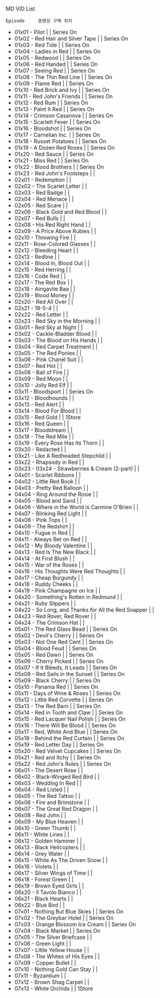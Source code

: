 MD VID List			

	Episode		동영상 구매 위치
*	01x01 - Pilot	|     |	Series On
*	01x02 - Red Hair and Silver Tape	|     |	Series On
*	01x03 - Red Tide	|     |	Series On
*	01x04 - Ladies in Red	|     |	Series On
*	01x05 - Redwood	|     |	Series On
*	01x06 - Red Handed	|     |	Series On
*	01x07 - Seeing Red	|     |	Series On
*	01x08 - The Thin Red Line	|     |	Series On
*	01x09 - Flame Red	|     |	Series On
*	01x10 - Red Brick and Ivy	|     |	Series On
*	01x11 - Red John's Friends	|     |	Series On
*	01x12 - Red Rum	|     |	Series On
*	01x13 - Paint It Red	|     |	Series On
*	01x14 - Crimson Casanova	|     |	Series On
*	01x15 - Scarlett Fever	|     |	Series On
*	01x16 - Bloodshot	|     |	Series On
*	01x17 - Carnelian Inc.	|     |	Series On
*	01x18 - Russet Potatoes	|     |	Series On
*	01x19 - A Dozen Red Roses	|     |	Series On
*	01x20 - Red Sauce	|     |	Series On
*	01x21 - Miss Red	|     |	Series On
*	01x22 - Blood Brothers	|     |	Series On
*	01x23 - Red John's Footsteps	|     |
*	02x01 - Redemption	|     |
*	02x02 - The Scarlet Letter	|     |
*	02x03 - Red Badge	|     |
*	02x04 - Red Menace	|     |
*	02x05 - Red Scare	|     |
*	02x06 - Black Gold and Red Blood	|     |
*	02x07 - Red Bulls	|     |
*	02x08 - His Red Right Hand	|     |
*	02x09 - A Price Above Rubies	|     |
*	02x10 - Throwing Fire	|     |
*	02x11 - Rose-Colored Glasses	|     |
*	02x12 - Bleeding Heart	|     |
*	02x13 - Redline	|     |
*	02x14 - Blood In, Blood Out	|     |
*	02x15 - Red Herring	|     |
*	02x16 - Code Red	|     |
*	02x17 - The Red Box	|     |
*	02x18 - Aingavite Baa	|     |
*	02x19 - Blood Money	|     |
*	02x20 - Red All Over	|     |
*	02x21 - 18-5-4	|     |
*	02x22 - Red Letter	|     |
*	02x23 - Red Sky in the Morning	|     |
*	03x01 - Red Sky at Night	|     |
*	03x02 - Cackle-Bladder Blood	|     |
*	03x03 - The Blood on His Hands	|     |
*	03x04 - Red Carpet Treatment	|     |
*	03x05 - The Red Ponies	|     |
*	03x06 - Pink Chanel Suit	|     |
*	03x07 - Red Hot	|     |
*	03x08 - Ball of Fire	|     |
*	03x09 - Red Moon	|     |
*	03x10 - Jolly Red Elf	|     |
*	03x11 - Bloodsport	|     |	Series On
*	03x12 - Bloodhounds	|     |
*	03x13 - Red Alert	|     |
*	03x14 - Blood For Blood	|     |
*	03x15 - Red Gold	|     |	1Store
*	03x16 - Red Queen	|     |
*	03x17 - Bloodstream	|     |
*	03x18 - The Red Mile	|     |
*	03x19 - Every Rose Has Its Thorn	|     |
*	03x20 - Redacted	|     |
*	03x21 - Like A Redheaded Stepchild	|     |
*	03x22 - Rhapsody in Red	|     |
*	03x23 - 03x24 - Strawberries & Cream (2-part)	|     |
*	04x01 - Scarlet Ribbons	|     |
*	04x02 - Little Red Book	|     |
*	04x03 - Pretty Red Balloon	|     |
*	04x04 - Ring Around the Rosie	|     |
*	04x05 - Blood and Sand	|     |
*	04x06 - Where in the World is Carmine O'Brien	|     |
*	04x07 - Blinking Red Light	|     |
*	04x08 - Pink Tops	|     |
*	04x09 - The Redshirt	|     |
*	04x10 - Fugue in Red	|     |
*	04x11 - Always Bet on Red	|     |
*	04x12 - My Bloody Valentine	|     |
*	04x13 - Red Is The New Black	|     |
*	04x14 - At First Blush	|     |
*	04x15 - War of the Roses	|     |
*	04x16 - His Thoughts Were Red Thoughts	|     |
*	04x17 - Cheap Burgundy	|     |
*	04x18 - Ruddy Cheeks	|     |
*	04x19 - Pink Champagne on Ice	|     |
*	04x20 - Something's Rotten in Redmund	|     |
*	04x21 - Ruby Slippers	|     |
*	04x22 - So Long, and Thanks for All the Red Snapper	|     |
*	04x23 - Red Rover, Red Rover	|     |
*	04x24 - The Crimson Hat	|     |
*	05x01 - The Red Glass Bead	|     |	Series On
*	05x02 - Devil's Cherry	|     |	Series On
*	05x03 - Not One Red Cent	|     |	Series On
*	05x04 - Blood Feud	|     |	Series On
*	05x05 - Red Dawn	|     |	Series On
*	05x06 - Cherry Picked	|     |	Series On
*	05x07 - If It Bleeds, It Leads	|     |	Series On
*	05x08 - Red Sails in the Sunset	|     |	Series On
*	05x09 - Black Cherry	|     |	Series On
*	05x10 - Panama Red	|     |	Series On
*	05x11 - Days of Wine & Roses	|     |	Series On
*	05x12 - Little Red Corvette	|     |	Series On
*	05x13 - The Red Barn	|     |	Series On
*	05x14 - Red in Tooth and Claw	|     |	Series On
*	05x15 - Red Lacquer Nail Polish	|     |	Series On
*	05x16 - There Will Be Blood	|     |	Series On
*	05x17 - Red, White And Blue	|     |	Series On
*	05x18 - Behind the Red Curtain	|     |	Series On
*	05x19 - Red Letter Day	|     |	Series On
*	05x20 - Red Velvet Cupcakes	|     |	Series On
*	05x21 - Red and Itchy	|     |	Series On
*	05x22 - Red John's Rules	|     |	Series On
*	06x01 - The Desert Rose	|     |	
*	06x02 - Black-Winged Red Bird	|     |
*	06x03 - Wedding In Red	|     |
*	06x04 - Red Listed	|     |
*	06x05 - The Red Tattoo	|     |
*	06x06 - Fire and Brimstone	|     |
*	06x07 - The Great Red Dragon	|     |
*	06x08 - Red John	|     |
*	06x09 - My Blue Heaven	|     |
*	06x10 - Green Thumb	|     |
*	06x11 - White Lines	|     |
*	06x12 - Golden Hammer	|     |
*	06x13 - Black Helicopters	|     |
*	06x14 - Grey Water	|     |
*	06x15 - White As The Driven Snow	|     |
*	06x16 - Violets	|     |
*	06x17 - Silver Wings of Time	|     |
*	06x18 - Forest Green	|     |
*	06x19 - Brown Eyed Girls	|     |
*	06x20 - Il Tavolo Bianco	|     |
*	06x21 - Black Hearts	|     |
*	06x22 - Blue Bird	|     |
*	07x01 - Nothing But Blue Skies	|     |	Series On
*	07x02 - The Greybar Hotel	|     |	Series On
*	07x03 - Orange Blossom Ice Cream	|     |	Series On
*	07x04 - Black Market	|     |	Series On
*	07x05 - The Silver Briefcase	|     |
*	07x06 - Green Light	|     |
*	07x07 - Little Yellow House	|     |
*	07x08 - The Whites of His Eyes	|     |
*	07x09 - Copper Bullet	|     |
*	07x10 - Nothing Gold Can Stay	|     |
*	07x11 - Byzantium	|     |
*	07x12 - Brown Shag Carpet	|     |
*	07x13 - White Orchids	|     |	1Store
